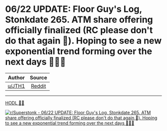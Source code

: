 06/22 UPDATE: Floor Guy's Log, Stonkdate 265. ATM share offering officially finalized (RC please don't do that again 🙏). Hoping to see a new exponential trend forming over the next days 🚀🚀🚀
=================================================================================================================================================================================================

| Author       | Source       | 
| :-------------: |:-------------:|
|  [u/JTH1](https://www.reddit.com/user/JTH1/) | [Reddit](https://www.reddit.com/r/Superstonk/comments/o5vu9n/0622_update_floor_guys_log_stonkdate_265_atm/) | 

---

[HODL 💎🙌](https://www.reddit.com/r/Superstonk/search?q=flair_name%3A%22HODL%20%F0%9F%92%8E%F0%9F%99%8C%22&restrict_sr=1)

[![r/Superstonk - 06/22 UPDATE: Floor Guy's Log, Stonkdate 265. ATM share offering officially finalized (RC please don't do that again 🙏). Hoping to see a new exponential trend forming over the next days 🚀🚀🚀](https://preview.redd.it/795gfk3mfv671.png?width=960&crop=smart&auto=webp&s=9faa8af7bb46bd50db7c4e0e57489c6b61d0d4ea)](https://i.redd.it/795gfk3mfv671.png)
